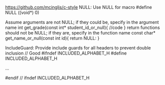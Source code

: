 https://github.com/mcinglis/c-style
NULL:
Use NULL for macro
    #define NULL ((void*) 0)

Assume arguments are not NULL; if they could be, specify in the argument name
    int get_grade(const int* student_id_or_null){
         //code
    }
return functions should not be NULL; if they are, specify in the function name
    const char* get_name_or_null(const int id){
        return NULL:
    }

IncludeGuard:
Provide include guards for all headers to prevent double inclusion
    // Good
#ifndef INCLUDED_ALPHABET_H
#define INCLUDED_ALPHABET_H

...

#endif // ifndef INCLUDED_ALPHABET_H

